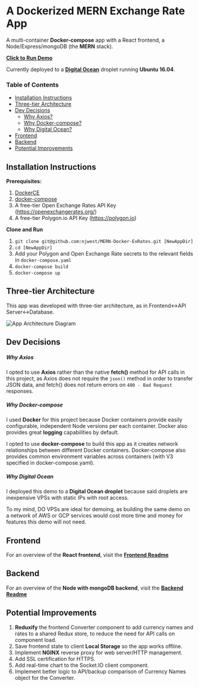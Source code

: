 # A Dockerized MERN Exchange Rate App

A multi-container **Docker-compose** app with a React frontend, a Node/Express/mongoDB (the **MERN** stack).

[**Click to Run Demo**](http://128.199.130.212:5000)

Currently deployed to a [**Digital Ocean**](https://www.digitalocean.com) droplet running **Ubuntu 16.04**.


### Table of Contents

+ [Installation Instructions](#installation-instructions)
+ [Three-tier Architecture](#three-tier-architecture)
+ [Dev Decisions](#dev-decisions)
  + [Why Axios?](#why-axios)
  + [Why Docker-compose?](#why-docker-compose)
  + [Why Digital Ocean?](#why-digital-ocean)
+ [Frontend](#frontend)
+ [Backend](#backend)
+ [Potential Improvements](#potential-improvements)


## Installation Instructions
**Prerequisites:**
1. [DockerCE](https://www.docker.com/community-edition)  
2. [docker-compose](https://docs.docker.com/compose/install/)
3. A free-tier Open Exchange Rates API Key (https://openexchangerates.org/)
4. A free-tier Polygon.io API Key (https://polygon.io)

**Clone and Run**
1. `git clone git@github.com:njwest/MERN-Docker-ExRates.git [NewAppDir]`
2. `cd [NewAppDir]`
3. Add your Polygon and Open Exchange Rate secrets to the relevant fields in `docker-compose.yaml`
3. `docker-compose build`
4. `docker-compose up`


## Three-tier Architecture

This app was developed with three-tier architecture, as in Frontend<->API Server<->Database.

![App Architecture Diagram](https://github.com/njwest/MERN-Docker-ExRates/blob/master/3-tier-diagram.png "App Architecture Diagram")


## Dev Decisions

##### Why Axios

I opted to use **Axios** rather than the native **fetch()** method for API calls in this project, as Axios does not require the `json()` method in order to transfer JSON data, and fetch() does not return errors on `400 - Bad Request` responses.

##### Why Docker-compose

I used **Docker** for this project because Docker containers provide easily configurable, independent Node versions per each container. Docker also provides great **logging** capabilities by default.

I opted to use **docker-compose** to build this app as it creates network relationships between different Docker containers. Docker-compose also provides common environment variables across containers (with V3 specified in docker-compose.yaml).

##### Why Digital Ocean

I deployed this demo to a **Digital Ocean droplet** because said droplets are inexpensive VPSs with static IPs with root access.

To my mind, DO VPSs are ideal for demoing, as building the same demo on a network of AWS or GCP services would cost more time and money for features this demo will not need.


## Frontend

For an overview of the **React frontend**, visit the [**Frontend Readme**](https://github.com/njwest/MERN-Docker-ExRates/tree/master/frontend#frontend-with-react)


## Backend

For an overview of the **Node with mongoDB backend**, visit the [**Backend Readme**](https://github.com/njwest/MERN-Docker-ExRates/tree/master/backend#backend-with-node-and-mongodb)


## Potential Improvements

1. **Reduxify** the frontend Converter component to add currency names and rates to a shared Redux store, to reduce the need for API calls on component load.
2. Save frontend state to client **Local Storage** so the app works offline.
3. Implement **NGINX** reverse proxy for web server/HTTP management.
4. Add SSL certification for HTTPS.
5. Add real-time chart to the Socket.IO client component.
6. Implement better logic to API/backup comparison of Currency Names object for the Converter.
